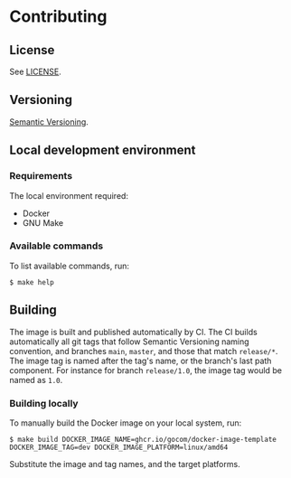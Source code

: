 Contributing
=====

License
-----

See [LICENSE](./LICENSE).

Versioning
-----

[Semantic Versioning](https://semver.org/).

Local development environment
-----

### Requirements

The local environment required:

* Docker
* GNU Make

### Available commands

To list available commands, run:

```shell
$ make help
```

Building
-----

The image is built and published automatically by CI. The CI builds automatically all git tags that follow
Semantic Versioning naming convention, and branches `main`, `master`, and those that match `release/*`. The image tag
is named after the tag's name, or the branch's last path component. For instance for branch `release/1.0`, the
image tag would be named as `1.0`.

### Building locally

To manually build the Docker image on your local system, run:

```shell
$ make build DOCKER_IMAGE_NAME=ghcr.io/gocom/docker-image-template DOCKER_IMAGE_TAG=dev DOCKER_IMAGE_PLATFORM=linux/amd64
```

Substitute the image and tag names, and the target platforms.
